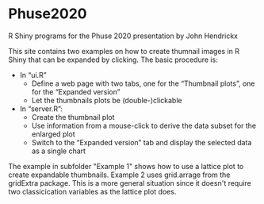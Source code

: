 # Phuse2020
R Shiny programs for the Phuse 2020 presentation by John Hendrickx

This site contains two examples on how to create thumnail images in R Shiny that can be expanded by clicking. The basic procedure is:

* In “ui.R”
  * Define a web page with two tabs, one for the “Thumbnail plots”, one for the “Expanded version”
  * Let the thumbnails plots be (double-)clickable
* In “server.R”:
  * Create the thumbnail plot
  * Use information from a mouse-click to derive the data subset for the enlarged plot
  * Switch to the “Expanded version” tab and display the selected data as a single chart

The example in subfolder "Example 1" shows how to use a lattice plot to create expandable thumbnails. Example 2 uses grid.arrage from the gridExtra package. This is a more general situation since it doesn't require two classicication variables as the lattice plot does. 
